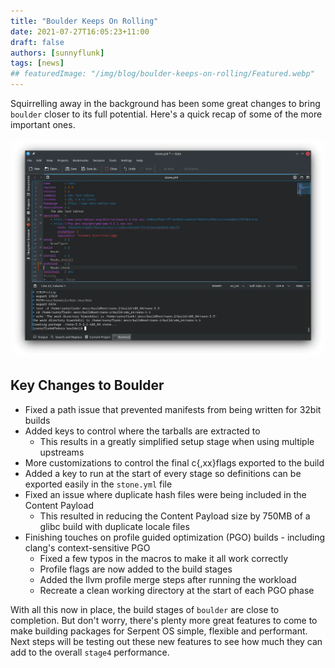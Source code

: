 ```yaml
---
title: "Boulder Keeps On Rolling"
date: 2021-07-27T16:05:23+11:00
draft: false
authors: [sunnyflunk]
tags: [news]
## featuredImage: "/img/blog/boulder-keeps-on-rolling/Featured.webp"
---
```


Squirrelling away in the background has been some great changes to bring `boulder` closer to its full potential. Here's
a quick recap of some of the more important ones.

<!--more-->

![Boulder hard at work](./Featured.webp)

## Key Changes to Boulder

 - Fixed a path issue that prevented manifests from being written for 32bit builds
 - Added keys to control where the tarballs are extracted to
   - This results in a greatly simplified setup stage when using multiple upstreams
 - More customizations to control the final c{,xx}flags exported to the build
 - Added a key to run at the start of every stage so definitions can be exported easily in the `stone.yml` file
 - Fixed an issue where duplicate hash files were being included in the Content Payload
   - This resulted in reducing the Content Payload size by 750MB of a glibc build with duplicate locale files
 - Finishing touches on profile guided optimization (PGO) builds - including clang's context-sensitive PGO
   - Fixed a few typos in the macros to make it all work correctly
   - Profile flags are now added to the build stages
   - Added the llvm profile merge steps after running the workload
   - Recreate a clean working directory at the start of each PGO phase

With all this now in place, the build stages of `boulder` are close to completion. But don't worry, there's plenty more
great features to come to make building packages for Serpent OS simple, flexible and performant. Next steps will be testing
out these new features to see how much they can add to the overall `stage4` performance.
